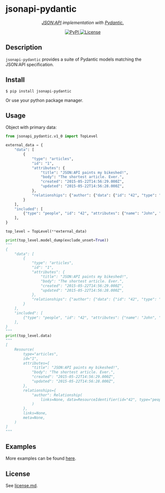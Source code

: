 # jsonapi-pydantic

<p align="center">
  <em><a href="https://jsonapi.org" target="_blank">JSON:API</a> implementation with <a href="https://pydantic-docs.helpmanual.io" target="_blank">Pydantic.</a>
  </em>
</p>
<p align="center">
  <a href="https://pypi.org/project/jsonapi-pydantic/" target="_blank">
      <img src="https://img.shields.io/pypi/v/jsonapi-pydantic" alt="PyPI">
  </a>
  <a href="https://github.com/impocode/jsonapi-pydantic/blob/master/license.md" target="_blank">
      <img src="https://img.shields.io/github/license/impocode/jsonapi-pydantic.svg" alt="License">
  </a>
</p>

## Description

`jsonapi-pydantic` provides a suite of Pydantic models matching the JSON:API specification.

## Install

```shell
$ pip install jsonapi-pydantic
```

Or use your python package manager.

## Usage

Object with primary data:

```python
from jsonapi_pydantic.v1_0 import TopLevel

external_data = {
    "data": [
        {
            "type": "articles",
            "id": "1",
            "attributes": {
                "title": "JSON:API paints my bikeshed!",
                "body": "The shortest article. Ever.",
                "created": "2015-05-22T14:56:29.000Z",
                "updated": "2015-05-22T14:56:28.000Z",
            },
            "relationships": {"author": {"data": {"id": "42", "type": "people"}}},
        }
    ],
    "included": [
        {"type": "people", "id": "42", "attributes": {"name": "John", "age": 80, "gender": "male"}}
    ],
}

top_level = TopLevel(**external_data)

print(top_level.model_dump(exclude_unset=True))
"""
{
    "data": [
        {
            "type": "articles",
            "id": "1",
            "attributes": {
                "title": "JSON:API paints my bikeshed!",
                "body": "The shortest article. Ever.",
                "created": "2015-05-22T14:56:29.000Z",
                "updated": "2015-05-22T14:56:28.000Z",
            },
            "relationships": {"author": {"data": {"id": "42", "type": "people"}}},
        }
    ],
    "included": [
        {"type": "people", "id": "42", "attributes": {"name": "John", "age": 80, "gender": "male"}}
    ],
}
"""
print(top_level.data)
"""
[
    Resource(
        type="articles",
        id="1",
        attributes={
            "title": "JSON:API paints my bikeshed!",
            "body": "The shortest article. Ever.",
            "created": "2015-05-22T14:56:29.000Z",
            "updated": "2015-05-22T14:56:28.000Z",
        },
        relationships={
            "author": Relationship(
                links=None, data=ResourceIdentifier(id="42", type="people", meta=None), meta=None
            )
        },
        links=None,
        meta=None,
    )
]
"""
```

## Examples

More examples can be found [here](https://github.com/impocode/jsonapi-pydantic/tree/master/examples).

## License

See [license.md](https://github.com/impocode/jsonapi-pydantic/blob/master/license.md).
